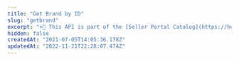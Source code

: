 ```yaml
---
title: "Get Brand by ID"
slug: "getbrand"
excerpt: ">📘 This API is part of the [Seller Portal Catalog](https://help.vtex.com/en/tutorial/how-the-seller-portal-catalog-works--7pMB6YOt6YQDQQbzFB4Pxp). This functionality is in the Beta stage and can be discontinued at any moment at VTEX's discretion. VTEX will not be responsible for any instabilities caused by its use or discontinuity. If you have any questions, please contact [our Support Center](https://help.vtex.com/support). \r\n\r\n Retrieves general information about a brand by its ID.\r\n\r\n## Response body example\r\n\r\n```json\r\n{\r\n  \"id\": \"863\",\r\n  \"name\": \"Zwilling\",\r\n  \"isActive\": false,\r\n  \"createdAt\": \"2021-01-18T14:41:45.696488+00:00\",\r\n  \"updatedAt\": \"2021-01-18T14:41:45.696488+00:00\"\r\n}\r\n```"
hidden: false
createdAt: "2021-07-05T14:05:36.178Z"
updatedAt: "2022-11-21T22:28:07.474Z"
---
```

